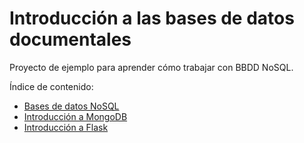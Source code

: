 # Introducción a las bases de datos documentales

Proyecto de ejemplo para aprender cómo trabajar con BBDD NoSQL.

Índice de contenido:

* [Bases de datos NoSQL](00-BasesDatosNoSQL.md)
* [Introducción a MongoDB](01-MongoIntro.md)
* [Introducción a Flask](02-IntroFlask.md)